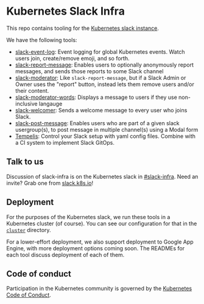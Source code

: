 # Kubernetes Slack Infra

This repo contains tooling for the [Kubernetes slack instance](http://kubernetes.slack.com/).

We have the following tools:

- [slack-event-log](./slack-event-log): Event logging for global Kubernetes events. Watch users join, create/remove emoji, and so forth.
- [slack-report-message](./slack-report-message): Enables users to optionally anonymously report messages, and sends those reports to some Slack channel
- [slack-moderator](./slack-moderator): Like `slack-report-message`, but if a Slack Admin or Owner uses the "report" button, instead lets them remove users and/or their content.
- [slack-moderator-words](./slack-moderator-words): Displays a message to users if they use non-inclusive langauge
- [slack-welcomer](./slack-welcomer): Sends a welcome message to every user who joins Slack.
- [slack-post-message](./slack-post-message): Enables users who are part of a given slack usergroup(s), to post message in multiple channel(s) using a Modal form
- [Tempelis](./tempelis): Control your Slack setup with yaml config files. Combine with a CI system to implement Slack GitOps.

## Talk to us

Discussion of slack-infra is on the Kubernetes slack in [#slack-infra](https://kubernetes.slack.com/messages/slack-infra).
Need an invite? Grab one from [slack.k8s.io](https://slack.k8s.io)!

## Deployment

For the purposes of the Kubernetes slack, we run these tools in a Kubernetes cluster (of course).
You can see our configuration for that in the [`cluster`](./cluster) directory.

For a lower-effort deployment, we also support deployment to Google App Engine, with more deployment
options coming soon. The READMEs for each tool discuss deployment of each of them.

## Code of conduct

Participation in the Kubernetes community is governed by the [Kubernetes Code of Conduct](code-of-conduct.md).
